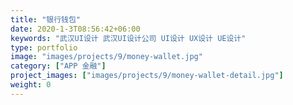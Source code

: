 ```yaml
---
title: "银行钱包"
date: 2020-1-3T08:56:42+06:00
keywords: "武汉UI设计 武汉UI设计公司 UI设计 UX设计 UE设计"
type: portfolio
image: "images/projects/9/money-wallet.jpg"
category: ["APP 金融"]
project_images: ["images/projects/9/money-wallet-detail.jpg"]
weight: 0
---
```



